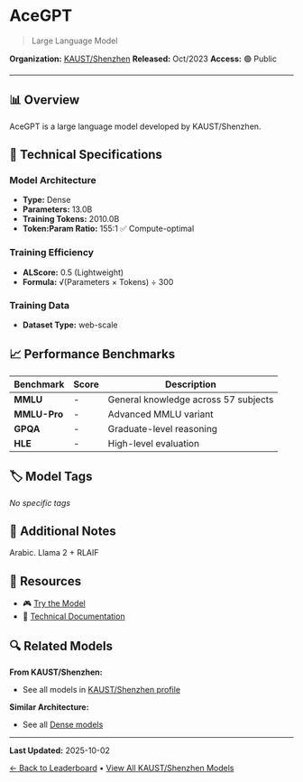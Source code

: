 # AceGPT

> Large Language Model

**Organization:** [KAUST/Shenzhen](../../labs/kaustshenzhen.md)
**Released:** Oct/2023
**Access:** 🟢 Public

---

## 📊 Overview

AceGPT is a large language model developed by KAUST/Shenzhen.

## 🔧 Technical Specifications

### Model Architecture
- **Type:** Dense
- **Parameters:** 13.0B
- **Training Tokens:** 2010.0B
- **Token:Param Ratio:** 155:1 ✅ Compute-optimal

### Training Efficiency
- **ALScore:** 0.5 (Lightweight)
- **Formula:** √(Parameters × Tokens) ÷ 300

### Training Data
- **Dataset Type:** web-scale

## 📈 Performance Benchmarks

| Benchmark | Score | Description |
|-----------|-------|-------------|
| **MMLU** | - | General knowledge across 57 subjects |
| **MMLU-Pro** | - | Advanced MMLU variant |
| **GPQA** | - | Graduate-level reasoning |
| **HLE** | - | High-level evaluation |

## 🏷️ Model Tags

_No specific tags_

## 📝 Additional Notes

Arabic. Llama 2 + RLAIF

## 🔗 Resources

- 🎮 [Try the Model](https://huggingface.co/FreedomIntelligence/AceGPT-13B)
- 📄 [Technical Documentation](https://github.com/FreedomIntelligence/AceGPT/tree/main)

## 🔍 Related Models

**From KAUST/Shenzhen:**
- See all models in [KAUST/Shenzhen profile](../../labs/kaustshenzhen.md)

**Similar Architecture:**
- See all [Dense models](../../architectures/dense.md)

---

**Last Updated:** 2025-10-02

[← Back to Leaderboard](../../README.md) • [View All KAUST/Shenzhen Models](../../labs/kaustshenzhen.md)
